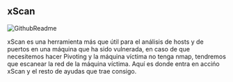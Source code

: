   ##                                                                          xScan                                                                      


![GithubReadme](https://user-images.githubusercontent.com/92258683/165400528-3931c928-0ad0-4168-8759-c900121e6149.jpg)



xScan es una herramienta más que útil para el análisis de hosts y de puertos en una máquina que ha sido vulnerada, en caso de que necesitemos hacer Pivoting y la máquina víctima no tenga nmap, tendremos que escanear la red de la máquina víctima. Aquí es donde entra en accińo xScan y el resto de ayudas que trae consigo.
